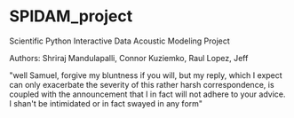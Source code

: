 # SPIDAM_project
 Scientific Python Interactive Data Acoustic Modeling Project 
 
 Authors: Shriraj Mandulapalli, Connor Kuziemko, Raul Lopez, Jeff
 
"well Samuel, forgive my bluntness if you will, but my reply, which I expect can only  exacerbate the severity of this rather harsh correspondence, is coupled with the announcement that I in fact will not adhere to your advice. I shan't be intimidated or in fact swayed in any form"
